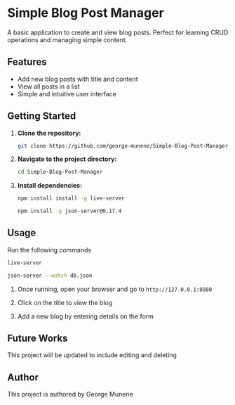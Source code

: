 # Simple Blog Post Manager

A basic application to create and view blog posts. Perfect for learning CRUD operations and managing simple content.

## Features

- Add new blog posts with title and content
- View all posts in a list
- Simple and intuitive user interface

## Getting Started

1. **Clone the repository:**
    ```bash
    git clone https://github.com/george-munene/Simple-Blog-Post-Manager
    ```
2. **Navigate to the project directory:**
    ```bash
    cd Simple-Blog-Post-Manager
    ```
3. **Install dependencies:**  
   
   
      ```bash
      npm install install -g live-server
      ```

      ```bash
      npm install -g json-server@0.17.4
      ```
    
## Usage

Run the following commands
  ```bash
  live-server
  ```


  ```bash
  json-server --watch db.json
  ```

1. Once running, open your browser and go to `http://127.0.0.1:8080` 

2. Click on the title to view the blog

3. Add a new blog by entering details on the form


## Future Works

This project will be updated to include editing and deleting

## Author

This project is authored by George Munene
